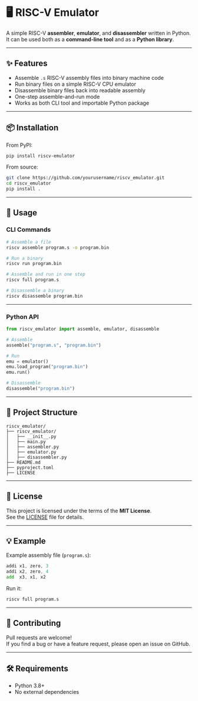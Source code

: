 # 🖥️ RISC-V Emulator

A simple RISC-V **assembler**, **emulator**, and **disassembler** written in Python.  
It can be used both as a **command-line tool** and as a **Python library**.

---

## ✨ Features
- Assemble `.s` RISC-V assembly files into binary machine code
- Run binary files on a simple RISC-V CPU emulator
- Disassemble binary files back into readable assembly
- One-step assemble-and-run mode
- Works as both CLI tool and importable Python package

---

## 📦 Installation

From PyPI:
```bash
pip install riscv-emulator
```

From source:
```bash
git clone https://github.com/yourusername/riscv_emulator.git
cd riscv_emulator
pip install .
```

---

## 🚀 Usage

### CLI Commands
```bash
# Assemble a file
riscv assemble program.s -o program.bin

# Run a binary
riscv run program.bin

# Assemble and run in one step
riscv full program.s

# Disassemble a binary
riscv disassemble program.bin
```

---

### Python API
```python
from riscv_emulator import assemble, emulator, disassemble

# Assemble
assemble("program.s", "program.bin")

# Run
emu = emulator()
emu.load_program("program.bin")
emu.run()

# Disassemble
disassemble("program.bin")
```

---

## 📂 Project Structure
```
riscv_emulator/
├── riscv_emulator/
│   ├── __init__.py
│   ├── main.py
│   ├── assembler.py
│   ├── emulator.py
│   ├── disassembler.py
├── README.md
├── pyproject.toml
├── LICENSE
```

---

## 📝 License
This project is licensed under the terms of the **MIT License**.  
See the [LICENSE](LICENSE) file for details.

---

## 💡 Example
Example assembly file (`program.s`):
```asm
addi x1, zero, 3
addi x2, zero, 4
add  x3, x1, x2
```
Run it:
```bash
riscv full program.s
```

---

## 🤝 Contributing
Pull requests are welcome!  
If you find a bug or have a feature request, please open an issue on GitHub.

---

## 🛠 Requirements
- Python 3.8+
- No external dependencies
